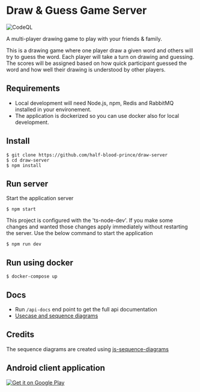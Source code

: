 # Draw & Guess Game Server

![CodeQL](https://github.com/half-blood-prince/draw-server/workflows/CodeQL/badge.svg?branch=master)

A multi-player drawing game to play with your friends & family.

This is a drawing game where one player draw a given word and others will try to guess the word. Each player will take a turn on drawing and guessing. The scores will be assigned based on how quick participant guessed the word and how well their drawing is understood by other players.


## Requirements

* Local development will need Node.js, npm, Redis and RabbitMQ installed in your environement. 
* The application is dockerized so you can use docker also for local development.


## Install

    $ git clone https://github.com/half-blood-prince/draw-server
    $ cd draw-server
    $ npm install

## Run server

Start the application server

    $ npm start

This project is configured with the 'ts-node-dev'. If you make some changes and wanted those changes apply immediately without restarting the server. Use the below command to start the application

    $ npm run dev

## Run using docker

    $ docker-compose up

## Docs

* Run `/api-docs` end point to get the full api documentation
* [Usecase and sequence diagrams](https://half-blood-prince.github.io/draw-server)

## Credits

The sequence diagrams are created using [js-sequence-diagrams](https://bramp.github.io/js-sequence-diagrams/)

## Android client application
<a href='https://play.google.com/store/apps/details?id=com.gandiva.draw'><img alt='Get it on Google Play' src='https://play.google.com/intl/en_us/badges/static/images/badges/en_badge_web_generic.png'/></a>
